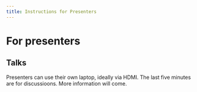 ```yaml
---
title: Instructions for Presenters
---
```


# For presenters

## Talks

Presenters can use their own laptop, ideally via HDMI. The last five minutes are for discussioons. More information will come. 
